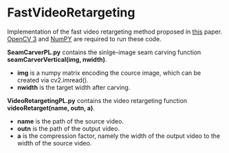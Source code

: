 # FastVideoRetargeting
Implementation of the fast video retargeting method proposed in [this](https://arxiv.org/abs/1903.03180) paper. [OpenCV 3](https://opencv.org/) and [NumPY](https://www.numpy.org/) are required to run these code.

**SeamCarverPL.py** contains the sinlge-image seam carving function **seamCarverVertical(img, nwidth)**. 

  * **img** is a numpy matrix encoding the cource image, which can be created via cv2.imread(). 
  * **nwidth** is the target width after carving.

**VideoRetargetingPL.py** contains the video retargeting function **videoRetarget(name, outn, a)**.  

  * **name** is the path of the source video.
  * **outn** is the path of the output video.
  * **a** is the compression factor, namely the width of the output video to the width of the source video.
